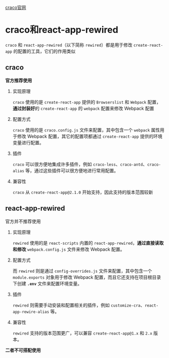 [craco官网](https://craco.js.org/docs/getting-started/)



# craco和react-app-rewired

`craco` 和 `react-app-rewired`（以下简称 `rewired`）都是用于修改 `create-react-app` 的配置的工具，它们的作用类似



## craco

**官方推荐使用**

1. 实现原理

   `craco` 使用的是 `create-react-app` 提供的 `Browserslist` 和 `Webpack` 配置，**通过封装好**的 `create-react-app` 的 `webpack` 配置来修改 Webpack 配置

2. 配置方式

   `craco` 使用的是 `craco.config.js` 文件来配置，其中包含一个 `webpack` 属性用于修改 Webpack 配置，其它的配置项都通过 `create-react-app` 提供的环境变量进行配置。

3. 插件

   `craco` 可以很方便地集成许多插件，例如 `craco-less`、`craco-antd`、`craco-alias` 等，通过这些插件可以很方便地进行常用配置。

4. 兼容性

   `craco` 从 `create-react-app@2.1.0` 开始支持，因此支持的版本范围较新



## react-app-rewired

官方并不推荐使用

1. 实现原理

   `rewired` 使用的是 `react-scripts` 内置的 `react-app-rewired`，**通过直接读取和修改** `webpack.config.js` 文件来修改 Webpack 配置。

2. 配置方式

   而 `rewired` 则是通过 `config-overrides.js` 文件来配置，其中包含一个 `module.exports` 对象用于修改 Webpack 配置，而且它还支持在项目根目录下创建 **`.env`** 文件来配置环境变量。

3. 插件

   `rewired` 则需要手动安装和配置相关的插件，例如 `customize-cra`、`react-app-rewire-alias` 等。

4. 兼容性

   `rewired` 支持的版本范围更广，可以兼容 `create-react-app@1.x` 和 `2.x` 版本。



**二者不可搭配使用**



